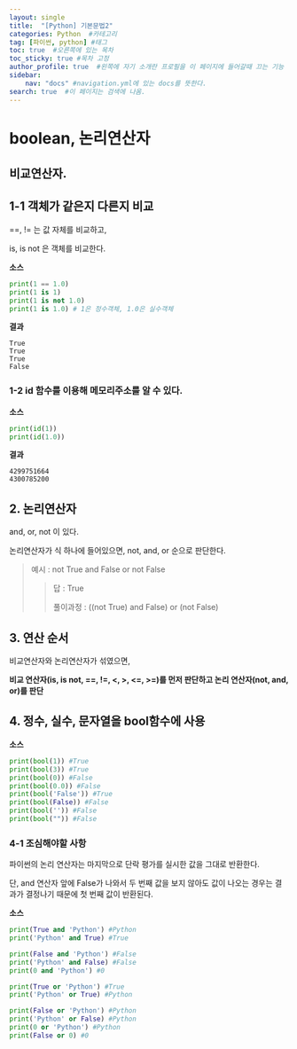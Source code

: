 ```yaml
---
layout: single
title:  "[Python] 기본문법2"
categories: Python  #카테고리
tag: [파이썬, python] #태그
toc: true  #오른쪽에 있는 목차
toc_sticky: true #목차 고정
author_profile: true  #왼쪽에 자기 소개란 프로필을 이 페이지에 들어갈때 끄는 기능
sidebar:
    nav: "docs" #navigation.yml에 있는 docs를 뜻한다.
search: true  #이 페이지는 검색에 나옴.
---
```


# boolean, 논리연산자

## 비교연산자.

## 1-1 객체가 같은지 다른지 비교

==, != 는 값 자체를 비교하고,

is, is not 은 객체를 비교한다. 

**소스**

```python
print(1 == 1.0)
print(1 is 1)
print(1 is not 1.0)
print(1 is 1.0) # 1은 정수객체, 1.0은 실수객체
```
**결과**

```plaintext
True
True
True
False
```

### 1-2 id 함수를 이용해 메모리주소를 알 수 있다.

**소스**

```python
print(id(1))
print(id(1.0))
```
**결과**

```plaintext
4299751664
4300785200
```

## 2. 논리연산자

and, or, not 이 있다.

논리연산자가 식 하나에 들어있으면, not, and, or 순으로 판단한다. 

> 예시 : not True and False or not False
> > 답 : True 
> >
> > 풀이과정 : ((not True) and False) or (not False)


## 3. 연산 순서

비교연산자와 논리연산자가 섞였으면, 

**비교 연산자(is, is not, ==, !=, <, >, <=, >=)를 먼저 판단하고 논리 연산자(not, and, or)를 판단**


## 4. 정수, 실수, 문자열을 bool함수에 사용

**소스**

```python
print(bool(1)) #True
print(bool(3)) #True
print(bool(0)) #False
print(bool(0.0)) #False
print(bool('False')) #True
print(bool(False)) #False
print(bool('')) #False
print(bool("")) #False
```

### 4-1 조심해야할 사항

파이썬의 논리 연산자는 마지막으로 단락 평가를 실시한 값을 그대로 반환한다. 

단, and 연산자 앞에 False가 나와서 두 번째 값을 보지 않아도 값이 나오는 경우는 결과가 결정나기 때문에 첫 번째 값이 반환된다. 

**소스**

```python
print(True and 'Python') #Python
print('Python' and True) #True

print(False and 'Python') #False
print('Python' and False) #False
print(0 and 'Python') #0
```

```python
print(True or 'Python') #True
print('Python' or True) #Python

print(False or 'Python') #Python
print('Python' or False) #Python
print(0 or 'Python') #Python
print(False or 0) #0
```